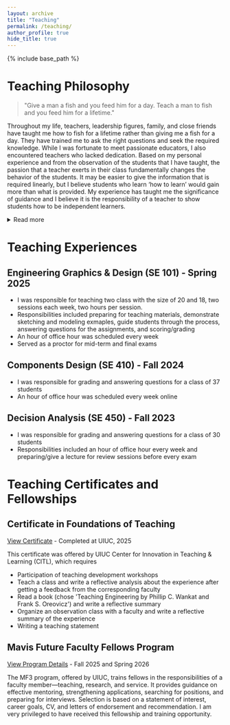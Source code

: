 ```yaml
---
layout: archive
title: "Teaching"
permalink: /teaching/
author_profile: true
hide_title: true
---
```


{% include base_path %}

<!-- {% for post in site.teaching reversed %}
  {% include archive-single.html %}
{% endfor %} -->

# Teaching Philosophy 

> "Give a man a fish and you feed him for a day. Teach a man to fish and you feed him for a lifetime."  

Throughout my life, teachers, leadership figures, family, and close friends have taught me how 
to fish for a lifetime rather than giving me a fish for a day. They have trained me to ask the right 
questions and seek the required knowledge. While I was fortunate to meet passionate educators, I 
also encountered teachers who lacked dedication. Based on my personal experience and from the 
observation of the students that I have taught, the passion that a teacher exerts in their class 
fundamentally changes the behavior of the students. It may be easier to give the information that 
is required linearly, but I believe students who learn ‘how to learn’ would gain more than what is 
provided. My experience has taught me the significance of guidance and I believe it is the 
responsibility of a teacher to show students how to be independent learners.

<details>
<summary>Read more</summary>
The first challenge is keeping the student’s interest in the topic or course enough to motivate 
themselves. Proper motivation can provide students with a consistent driving force to devote 
themselves to learning. Based on my studies, “all learning involves transfer from previous 
experiences,” and it is important to create a connection between the topic and their prior knowledge. 
Each student is different in his or her way based on previous experiences, and it would be ideal to 
personalize this connection to encode the new information effectively. The contextual basis from 
a student’s previous experience allows them to understand what is being taught better when it is 
related to what they already know, which would be of interest. This not only allows students to 
confirm their existing knowledge and build on top of it if it is correct but also astonishes them 
otherwise when their belief is shattered. Hence, when asked a question, I typically respond by 
asking for their thoughts and reasoning behind their conclusion. This helps the student to stay 
focused on the matter, while I can learn how to amend their misconceptions if there are any.


Although customizing the teaching for each student is highly effective, the difficulty lies in its 
feasibility. For a class of substantial size, it is challenging to reach out to every student and build 
from his or her background. Therefore, I tried to learn methods of arousing curiosity and interest 
for a general audience. Through a consultation with a renowned faculty, I was advised several 
methods for engaging with students and piquing their interests. When a teacher is excited about 
what they are about to teach, students are prone to share the excitement. This required practicing 
the lecture materials but it was one of the most straightforward ways of grabbing the attention, 
which would be especially effective at the beginning of a class. In addition, bringing a 
counterintuitive example allows students to be pleasantly surprised. One clear way to create bonds 
with the students is by memorizing all their names. Although it needs some initial effort, it not 
only made handing back assignments easier but also gave an impression that I care for them and 
construct an environment where I am open to discussions. As this allows me to personalize their 
learning, I try to apply this approach across all the courses I am involved in teaching.


While it is important to maintain the student’s interest and enthusiasm toward the topic to 
encourage self-learning, it is also necessary to teach them how to evaluate their learning progress. 
Metacognition is “the ability to monitor one’s current level of understanding.” However, assessing 
progress by simply checking whether they got questions or problems correctly might not be 
sufficient for evaluation. It is difficult to be objective about one’s state and I think assignments 
play a significant role on this note. Rather than simply scoring the assignments based on the rubric, 
I try to comment on the process of reaching the answer whenever possible. Even when the answer 
is correct, I attempt to add suggestions on the problem assumptions and give questions that a 
student can think about further. Providing thoughtful feedback goes beyond offering correct 
answers; it equips students with tools to expand their knowledge using external resources and 
encourages them to consider problems in realistic contexts. Such activity requires a lot of time and 
attempting to deliver them to individual students is a challenge. However, I firmly believe training 
students to inquire about what is provided and to think further is a great addition to learning how 
to learn and it is definitely worth the effort. Furthermore, I personally experienced that some of 
the efforts can be efficiently reduced by utilizing specialized applications such as Canvas 
SpeedGrader or Gradescope.


I have a passion for learning new ways of teaching and implementing them to students, 
considering their unique style with the hope of shaping their ability to learn on their own. I would 
like to pass down what I have learned to future generations and help them according to their needs, 
providing the higher education they deserve. It would be incredibly satisfying to see students enjoy 
learning engineering and thrive at applying it for the good of society.  
</details>


# Teaching Experiences

## Engineering Graphics & Design (SE 101) - Spring 2025
- I was responsible for teaching two class with the size of 20 and 18, two sessions each week, two hours per session.
- Responsibilities included preparing for teaching materials, demonstrate sketching and modeling exmaples, guide students through the process, answering questions for the assignments, and scoring/grading
- An hour of office hour was scheduled every week
- Served as a proctor for mid-term and final exams

## Components Design (SE 410) - Fall 2024
- I was responsible for grading and answering questions for a class of 37 students
- An hour of office hour was scheduled every week online

## Decision Analysis (SE 450) - Fall 2023
- I was responsible for grading and answering questions for a class of 30 students
- Responsibilities included an hour of office hour every week and preparing/give a lecture for review sessions before every exam 

# Teaching Certificates and Fellowships

## Certificate in Foundations of Teaching
[View Certificate](https://credentials.illinois.edu/5699459c-a479-47f6-85f1-7d7cb1dce26a#acc.TgoO1453) - Completed at UIUC, 2025

This certificate was offered by UIUC Center for Innovation in Teaching & Learning (CITL), which requires
- Participation of teaching development workshops
- Teach a class and write a reflective analysis about the experience after getting a feedback from the corresponding faculty
- Read a book (chose 'Teaching Engineering by Phillip C. Wankat and Frank S. Oreovicz') and write a reflective summary
- Organize an observation class with a faculty and write a reflective summary of the experience
- Writing a teaching statement

## Mavis Future Faculty Fellows Program
[View Program Details](https://mavis.grainger.illinois.edu/) - Fall 2025 and Spring 2026

The MF3 program, offered by UIUC, trains fellows in the responsibilities of a faculty member—teaching, research, and service. 
It provides guidance on effective mentoring, strengthening applications, searching for positions, and preparing for interviews. 
Selection is based on a statement of interest, career goals, CV, and letters of endorsement and recommendation. 
I am very privileged to have received this fellowship and training opportunity.


